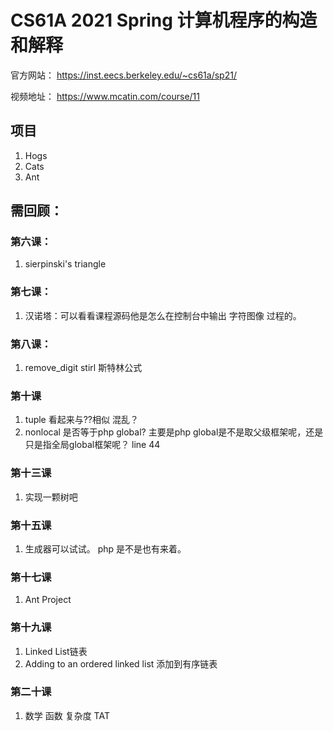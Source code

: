 # CS61A 2021 Spring 计算机程序的构造和解释

官方网站：
https://inst.eecs.berkeley.edu/~cs61a/sp21/

视频地址：
https://www.mcatin.com/course/11


## 项目
1. Hogs
2. Cats
3. Ant

## 需回顾：
### 第六课：
1. sierpinski's triangle

### 第七课：
1. 汉诺塔：可以看看课程源码他是怎么在控制台中输出 字符图像 过程的。

### 第八课：
1. remove_digit stirl 斯特林公式

### 第十课
1. tuple 看起来与??相似 混乱？
2. nonlocal 是否等于php global? 主要是php global是不是取父级框架呢，还是只是指全局global框架呢？ line 44

### 第十三课
1. 实现一颗树吧

### 第十五课
1. 生成器可以试试。 php 是不是也有来着。

### 第十七课
1. Ant Project

### 第十九课
1. Linked List链表
2. Adding to an ordered linked list 添加到有序链表

### 第二十课
1. 数学 函数  复杂度 TAT